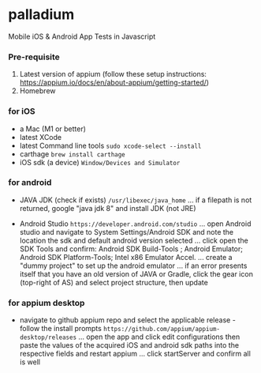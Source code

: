 # palladium
Mobile iOS &amp; Android App Tests in Javascript

### Pre-requisite
1. Latest version of appium (follow these setup instructions: https://appium.io/docs/en/about-appium/getting-started/) 
2. Homebrew

### for iOS 
* a Mac (M1 or better)
* latest XCode
* latest Command line tools
```sudo xcode-select --install```
* carthage
```brew install carthage```
* iOS sdk (a device)
```Window/Devices and Simulator```

### for android
* JAVA JDK (check if exists)
```/usr/libexec/java_home```
... if a filepath is not returned, google "java jdk 8" and install JDK (not JRE)

* Android Studio
```https://developer.android.com/studio```
... open Android studio and navigate to System Settings/Android SDK and note the location the sdk and default android version selected
... click open the SDK Tools and confirm: Android SDK Build-Tools <latest version>; Android Emulator; Android SDK Platform-Tools; Intel x86 Emulator Accel.
... create a "dummy project" to set up the android emulator
... if an error presents itself that you have an old version of JAVA or Gradle, click the gear icon (top-right of AS) and select project structure, then update

### for appium desktop
* navigate to github appium repo and select the applicable release - follow the install prompts
```https://github.com/appium/appium-desktop/releases```
... open the app and click edit configurations then paste the values of the acquired iOS and android sdk paths into the respective fields and restart appium
... click startServer and confirm all is well
